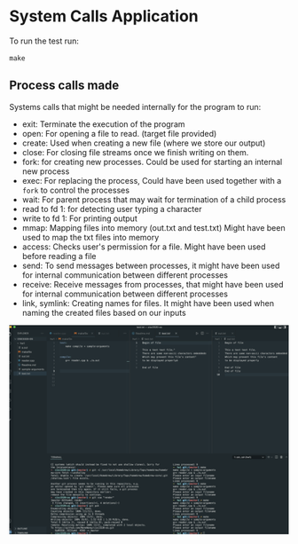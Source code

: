 # System Calls Application


To run the test run:

```
make
```

## Process calls made 

Systems calls that might be needed internally for the program to run:

- exit: Terminate the execution of the program
- open: For opening a file to read. (target file provided)
- create: Used when creating a new file (where we store our output)
- close: For closing file streams once we finish writing on them.
- fork: for creating new processes. Could be used for starting an internal new process
- exec: For replacing the process, Could have been used together with a `fork` to control the processes
- wait: For parent process that may wait for termination of a child process
- read to fd 1: for detecting user typing a character
- write to fd 1: For printing output
- mmap: Mapping files into memory (out.txt and test.txt) Might have been used to map the txt files into memory
- access: Checks user's permission for a file. Might have been used before reading a file
- send: To send messages between processes, it might have been used for internal communication between different processes
- receive: Receive messages from processes, that might have been used for internal communication between different processes
- link, symlink: Creating names for files. It might have been used when naming the created files based on our inputs

![](./2022-09-22-00-48-39.png)


